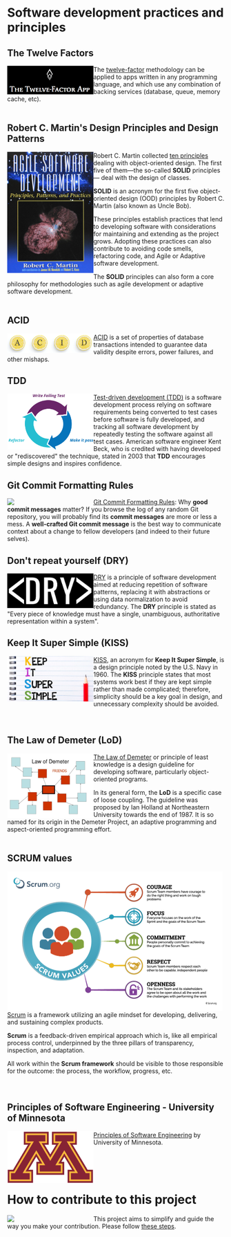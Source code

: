 # Software development practices and principles

## The Twelve Factors

<img src="resources/images/12-fact.PNG" align="left"  width="200" />

The [twelve-factor](resources/docs/12factor.md) methodology can be applied to apps written in any programming language, and which use any combination of backing services (database, queue, memory cache, etc). <br /><br />

## Robert C. Martin's Design Principles and Design Patterns

<img src="resources/images/uncle.PNG" align="left"  width="200" />

Robert C. Martin collected [ten principles](resources/docs/uncle.md) dealing with object-oriented design. The first five of them—the so-called **SOLID** principles— deal with the design of classes.

**SOLID** is an acronym for the first five object-oriented design (OOD) principles by Robert C. Martin (also known as Uncle Bob).

These principles establish practices that lend to developing software with considerations for maintaining and extending as the project grows. Adopting these practices can also contribute to avoiding code smells, refactoring code, and Agile or Adaptive software development. 

The **SOLID** principles can also form a core philosophy for methodologies such as agile development or adaptive software development. <br /> <br /> 

## ACID

<img src="resources/images/ACID.PNG" align="left"  width="200" />

[ACID](resources/docs/ACID.md) is a set of properties of database transactions intended to guarantee data validity despite errors, power failures, and other mishaps.<br /> 

## TDD

<img src="resources/images/TDD.PNG" align="left"  width="200" />

[Test-driven development (TDD)](resources/docs/TDD.md) is a software development process relying on software requirements being converted to test cases before software is fully developed, and tracking all software development by repeatedly testing the software against all test cases. American software engineer Kent Beck, who is credited with having developed or "rediscovered" the technique, stated in 2003 that **TDD** encourages simple designs and inspires confidence.<br /> 

## Git Commit Formatting Rules

<img src="https://git-scm.com/images/logos/downloads/Git-Logo-2Color.png" align="left"  width="200" />

[Git Commit Formatting Rules](resources/docs/commit.md): Why **good commit messages** matter? If you browse the log of any random Git repository, you will probably find its **commit messages** are more or less a mess. A **well-crafted Git commit message** is the best way to communicate context about a change to fellow developers (and indeed to their future selves).<br /> 

## Don't repeat yourself (DRY)

<img src="resources/images/DRY.PNG" align="left"  width="200" />

[DRY](resources/docs/DRY.md) is a principle of software development aimed at reducing repetition of software patterns, replacing it with abstractions or using data normalization to avoid redundancy. The **DRY** principle is stated as "Every piece of knowledge must have a single, unambiguous, authoritative representation within a system".<br /> 

## Keep It Super Simple (KISS)

<img src="resources/images/KISS.PNG" align="left"  width="200" />

[KISS](resources/docs/KISS.md), an acronym for **Keep It Super Simple**, is a design principle noted by the U.S. Navy in 1960. The **KISS** principle states that most systems work best if they are kept simple rather than made complicated; therefore, simplicity should be a key goal in design, and unnecessary complexity should be avoided. <br /><br /> <br /> 

## The Law of Demeter (LoD)

<img src="resources/images/LOD.jpg" align="left"  width="200" />

[The Law of Demeter](resources/docs/LOD.md) or principle of least knowledge is a design guideline for developing software, particularly object-oriented programs.

In its general form, the **LoD** is a specific case of loose coupling. The guideline was proposed by Ian Holland at Northeastern University towards the end of 1987. It is so named for its origin in the Demeter Project, an adaptive programming and aspect-oriented programming effort. <br /><br />

## SCRUM values

<img src="resources/images/ScrumValues.png" align="left"  width="500" />

[Scrum](resources/docs/SCRUM.md) is a framework utilizing an agile mindset for developing, delivering, and sustaining complex products. 

**Scrum** is a feedback-driven empirical approach which is, like all empirical process control, underpinned by the three pillars of transparency, inspection, and adaptation. 

All work within the **Scrum framework** should be visible to those responsible for the outcome: the process, the workflow, progress, etc. <br /> <br /> <br />

## Principles of Software Engineering - University of Minnesota

<img src="resources/images/Umn.png" align="left"  width="200" />

[Principles of Software Engineering](resources/docs/umn.md) by University of Minnesota. <br /> <br /> <br /> <br /> <br /> 

# How to contribute to this project

<img src="https://github.githubassets.com/images/modules/logos_page/Octocat.png" align="left"  width="200" />

This project aims to simplify and guide the way you make your contribution. Please follow [these steps](resources/docs/how-to-contribute.md).

